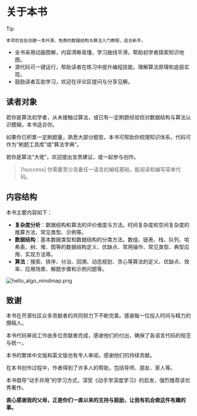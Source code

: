 # 关于本书

>[!tip]
    本项目旨在创建一本开源、免费的数据结构与算法入门教程，适合新手。

- 全书采用动画图解，内容清晰易懂，学习曲线平滑，帮助初学者探索知识地图。
- 源代码可一键运行，帮助读者在练习中提升编程技能，理解算法原理和底层实现。
- 鼓励读者互助学习，欢迎在评论区提问与分享见解。

## 读者对象

若你是算法初学者，从未接触过算法，或已有一定刷题经验但对数据结构与算法认识模糊，本书适合你。

如果你已积累一定刷题量，熟悉大部分题型，本书可帮助你梳理知识体系，代码可作为“刷题工具库”或“算法字典”。

若你是算法“大佬”，欢迎提出宝贵建议，或一起参与创作。

>[!success]
    你需要至少具备任一语言的编程基础，能阅读和编写简单代码。

## 内容结构

本书主要内容如下：

- **复杂度分析**：数据结构和算法的评价维度与方法。时间复杂度和空间复杂度的推算方法、常见类型、示例等。
- **数据结构**：基本数据类型和数据结构的分类方法。数组、链表、栈、队列、哈希表、树、堆、图等的数据结构定义、优缺点、常用操作、常见类型、典型应用、实现方法等。
- **算法**：搜索、排序、分治、回溯、动态规划、贪心等算法的定义、优缺点、效率、应用场景、解题步骤和示例问题等。

![hello_algo_mindmap.png](hello_algo_mindmap.png)

## 致谢

本书在开源社区众多贡献者的共同努力下不断完善。感谢每一位投入时间与精力的撰稿人。

本书代码审阅工作由多位贡献者完成，感谢他们的付出，确保了各语言代码的规范与统一。

本书的繁体中文版和英文版也有专人审阅，感谢他们的持续贡献。

在本书创作过程中，作者得到了许多人的帮助，包括导师、朋友、家人等。

本书倡导“动手并用”的学习方式，深受《动手学深度学习》的启发，强烈推荐该优秀著作。

**衷心感谢我的父母，正是你们一直以来的支持与鼓励，让我有机会做这件有趣的事。**
